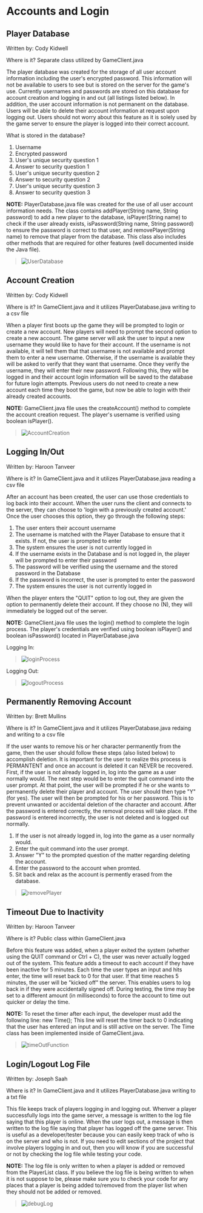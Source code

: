 # Accounts and Login

## Player Database
Written by: Cody Kidwell

Where is it? Separate class utilized by GameClient.java

The player database was created for the storage of all user account information including the user's encrypted password. This information will not be available to users to see but is stored on the server for the game's use. Currently usernames and passwords are stored on this database for account creation and logging in and out (all listings listed below). In addition, the user account information is not permanent on the database. Users will be able to delete their account information at request upon logging out. Users should not worry about this feature as it is solely used by the game server to ensure the player is logged into their correct account.

What is stored in the database?
1) Username
2) Encrypted password
3) User's unique security question 1
4) Answer to security question 1
5) User's unique security question 2
6) Answer to security question 2
7) User's unique security question 3
8) Answer to security question 3

**NOTE:** PlayerDatabase.java file was created for the use of all user account information needs. The class contains addPlayer(String name, String password) to add a new player to the database, isPlayer(String name) to check if the user already exists, isPassword(String name, String password) to ensure the password is correct to that user, and removePlayer(String name) to remove that player from the database. This class also includes other methods that are required for other features (well documented inside the Java file).

> ![UserDatabase](./userdatabase.png)

## Account Creation
Written by: Cody Kidwell

Where is it? In GameClient.java and it utilizes PlayerDatabase.java writing to a csv file

When a player first boots up the game they will be prompted to login or create a new account. New players will need to prompt the second option to create a new account. The game server will ask the user to input a new username they would like to have for their account. If the username is not available, it will tell them that that username is not available and prompt them to enter a new username. Otherwise, if the username is available they will be asked to verify that they want that username. Once they verify the username, they will enter their new password. Following this, they will be logged in and their account login information will be saved to the database for future login attempts. Previous users do not need to create a new account each time they boot the game, but now be able to login with their already created accounts.

**NOTE:** GameClient.java file uses the createAccount() method to complete the account creation request. The player's username is verified using boolean isPlayer().

> ![AccountCreation](./accountcreation.png)

## Logging In/Out
Written by: Haroon Tanveer

Where is it? In GameClient.java and it utilizes PlayerDatabase.java reading a csv file

After an account has been created, the user can use those credentials to log back into their account. 
When the user runs the client and connects to the server, they can choose to 'login with a previously created account.' Once the user chooses this option, they go through the following steps:          
1. The user enters their account username
2. The username is matched with the Player Database to ensure that it exists. If not, the user is prompted to enter
3. The system ensures the user is not currently logged in 
4. If the username exists in the Database and is not logged in, the player will be prompted to enter their password
5. The password will be verified using the username and the stored password in the Database
6. If the password is incorrect, the user is prompted to enter the password
7. The system ensures the user is not currently logged in 

When the player enters the "QUIT" option to log out, they are given the option to permanently delete their account. If they choose no (N), they will immediately be logged out of the server.

**NOTE:** GameClient.java file uses the login() method to complete the login process. The player's credentials are verified using boolean isPlayer() and boolean isPassword() located in PlayerDatabase.java


Logging In:

> ![loginProcess](./login.png)


Logging Out:

> ![logoutProcess](./logout.png)







## Permanently Removing Account
Written by: Brett Mullins

Where is it? In GameClient.java and it utilizes PlayerDatabase.java redaing and writing to a csv file

If the user wants to remove his or her character permanently from the game, then the user should follow these steps (also listed below) to accomplish deletion. It is important for the user to realize this process is PERMANTENT and once an account is deleted it can NEVER be recovered. First, if the user is not already logged in, log into the game as a user normally would. The next step would be to enter the quit command into the user prompt. At that point, the user will be prompted if he or she wants to permanently delete their player and account. The user should then type "Y" (for yes). The user will then be prompted for his or her password. This is to prevent unwanted or accidental deletion of the character and account. After the password is entered correctly, the removal process will take place. If the password is entered incorrectly, the user is not deleted and is logged out normally.

1) If the user is not already logged in, log into the game as a user normally would.
2) Enter the quit command into the user prompt.
3) Answer "Y" to the prompted question of the matter regarding deleting the account. 
4) Enter the password to the account when promted.
5) Sit back and relax as the account is permently erased from the database.

> ![removePlayer](./removePlayer.png)



## Timeout Due to Inactivity
Written by: Haroon Tanveer

Where is it? Public class within GameClient.java

Before this feature was added, when a player exited the system (whether using the QUIT command or Ctrl + C), the user was never actually logged out of the system. This feature adds a timeout to each account if they have been inactive for 5 minutes. Each time the user types an input and hits enter, the time will reset back to 0 for that user. If that time reaches 5 minutes, the user will be "kicked off" the server. This enables users to log back in if they were accidentally signed off. During testing, the time may be set to a different amount (in milliseconds) to force the account to time out quicker or delay the time.

**NOTE:** To reset the timer after each input, the developer must add the following line:
new Time();
This line will reset the timer back to 0 indicating that the user has entered an input
and is still active on the server. The Time class has been implemented inside of
GameClient.java.


> ![timeOutFunction](./timeout.png)







## Login/Logout Log File
Written by: Joseph Saah

Where is it? In GameClient.java and it utilizes PlayerDatabase.java writing to a txt file

This file keeps track of players logging in and logging out. Whenver a
player successfully logs into the game server, a message is written to the log
file saying that this player is online. When the user logs out, a message is then
written to the log file saying that player has logged off the game server. This is
useful as a developer/tester because you can easily keep track of who is on the
server and who is not. If you need to edit sections of the project that involve
players logging in and out, then you will know if you are successful or not by
checking the log file while testing your code.

**NOTE:** The log file is only written to when a player is added or removed from
the PlayerList class. If you believe the log file is being written to when it is
not suppose to be, please make sure you to check your code for any places that 
a player is being added to/removed from the player list when they should not be
added or removed.


> ![debugLog](./login_logout_log.PNG)
